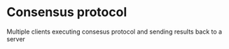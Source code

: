 # Consensus protocol 

Multiple clients executing consesus protocol and sending results back to a server
